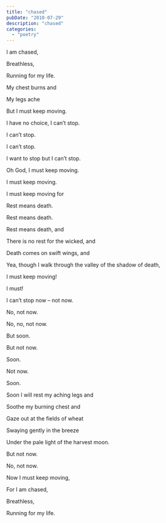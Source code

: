 ```yaml
---
title: "chased"
pubDate: "2010-07-29"
description: "chased"
categories:
  - "poetry"
---
```


I am chased,

Breathless,

Running for my life.

My chest burns and

My legs ache

But I must keep moving.

I have no choice, I can’t stop.

I can’t stop.

I can’t stop.

I want to stop but I can’t stop.

Oh God, I must keep moving.

I must keep moving.

I must keep moving for

Rest means death.

Rest means death.

Rest means death, and

There is no rest for the wicked, and

Death comes on swift wings, and

Yea, though I walk through the valley of the shadow of death,

I must keep moving!

I must!

I can’t stop now – not now.

No, not now.

No, no, not now.

But soon.

But not now.

Soon.

Not now.

Soon.

Soon I will rest my aching legs and

Soothe my burning chest and

Gaze out at the fields of wheat

Swaying gently in the breeze

Under the pale light of the harvest moon.

But not now.

No, not now.

Now I must keep moving,

For I am chased,

Breathless,

Running for my life.
